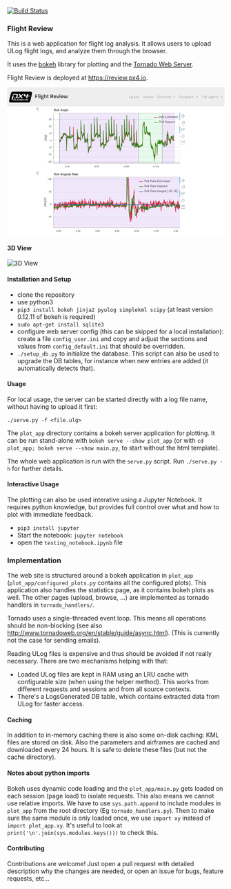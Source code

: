 [![Build Status](https://travis-ci.org/PX4/flight_review.svg?branch=master)](https://travis-ci.org/PX4/flight_review)

### Flight Review ###

This is a web application for flight log analysis. It allows users to upload
ULog flight logs, and analyze them through the browser.


It uses the [bokeh](http://bokeh.pydata.org) library for plotting and the
[Tornado Web Server](http://www.tornadoweb.org).

Flight Review is deployed at https://review.px4.io.

![Plot View](screenshots/plot_view.png)

#### 3D View ####
![3D View](screenshots/3d_view.gif)


#### Installation and Setup ####

- clone the repository
- use python3
- `pip3 install bokeh jinja2 pyulog simplekml scipy` (at least version 0.12.11
  of bokeh is required)
- `sudo apt-get install sqlite3`
- configure web server config (this can be skipped for a local installation):
  create a file `config_user.ini` and copy and adjust the sections and values
  from `config_default.ini` that should be overridden.
- `./setup_db.py` to initialize the database.
  This script can also be used to upgrade the DB tables, for instance when new
  entries are added (it automatically detects that).


#### Usage ####

For local usage, the server can be started directly with a log file name,
without having to upload it first:
```
./serve.py -f <file.ulg>
```

The `plot_app` directory contains a bokeh server application for plotting. It
can be run stand-alone with `bokeh serve --show plot_app` (or with `cd plot_app;
bokeh serve --show main.py`, to start without the html template).

The whole web application is run with the `serve.py` script. Run `./serve.py -h`
for further details.


#### Interactive Usage ####
The plotting can also be used interative using a Jupyter Notebook. It
requires python knowledge, but provides full control over what and how to plot
with immediate feedback.

- `pip3 install jupyter`
- Start the notebook: `jupyter notebook`
- open the `testing_notebook.ipynb` file


### Implementation ###
The web site is structured around a bokeh application in `plot_app`
(`plot_app/configured_plots.py` contains all the configured plots). This
application also handles the statistics page, as it contains bokeh plots as
well. The other pages (upload, browse, ...) are implemented as tornado handlers
in `tornado_handlers/`.

Tornado uses a single-threaded event loop. This means all operations should be
non-blocking (see also http://www.tornadoweb.org/en/stable/guide/async.html).
(This is currently not the case for sending emails).

Reading ULog files is expensive and thus should be avoided if not really
necessary. There are two mechanisms helping with that:
- Loaded ULog files are kept in RAM using an LRU cache with configurable size
  (when using the helper method). This works from different requests and
  sessions and from all source contexts.
- There's a LogsGenerated DB table, which contains extracted data from ULog
  for faster access.

#### Caching ####
In addition to in-memory caching there is also some on-disk caching: KML files
are stored on disk. Also the parameters and airframes are cached and downloaded
every 24 hours. It is safe to delete these files (but not the cache directory).

#### Notes about python imports ####
Bokeh uses dynamic code loading and the `plot_app/main.py` gets loaded on each
session (page load) to isolate requests. This also means we cannot use relative
imports. We have to use `sys.path.append` to include modules in `plot_app` from
the root directory (Eg `tornado_handlers.py`). Then to make sure the same module
is only loaded once, we use `import xy` instead of `import plot_app.xy`.
It's useful to look at `print('\n'.join(sys.modules.keys()))` to check this.


#### Contributing ####
Contributions are welcome! Just open a pull request with detailed description
why the changes are needed, or open an issue for bugs, feature requests, etc...

